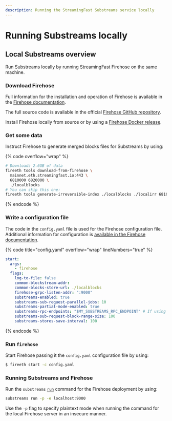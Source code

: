 ```yaml
---
description: Running the StreamingFast Substreams service locally
---
```


# Running Substreams locally

## Local Substreams overview

Run Substreams locally by running StreamingFast Firehose on the same machine.

### Download Firehose

Full information for the installation and operation of Firehose is available in the [Firehose documentation](https://firehose.streamingfast.io/).

The full source code is available in the official [Firehose GitHub repository](https://github.com/streamingfast/firehose-ethereum).

Install Firehose locally from source or by using a [Firehose Docker release](https://github.com/orgs/streamingfast/packages/container/package/sf-ethereum).

### Get some data

Instruct Firehose to generate merged blocks files for Substreams by using:

{% code overflow="wrap" %}
```bash
# Downloads 2.6GB of data
fireeth tools download-from-firehose \
  mainnet.eth.streamingfast.io:443 \
  6810000 6820000 \
  ./localblocks
# You can skip this one:
fireeth tools generate-irreversible-index ./localblocks ./localirr 6810000 6819700
```
{% endcode %}

### Write a configuration file

The code in the `config.yaml` file is used for the Firehose configuration file. Additional information for configuration is [available in the Firehose documentation](https://firehose.streamingfast.io/).

{% code title="config.yaml" overflow="wrap" lineNumbers="true" %}
```yaml
start:
  args:
    - firehose
  flags:
    log-to-file: false
    common-blockstream-addr:
    common-blocks-store-url: ./localblocks
    firehose-grpc-listen-addr: ":9000"
    substreams-enabled: true
    substreams-sub-request-parallel-jobs: 10
    substreams-partial-mode-enabled: true
    substreams-rpc-endpoints: "$MY_SUBSTREAMS_RPC_ENDPOINT" # If using eth_calls
    substreams-sub-request-block-range-size: 100
    substreams-stores-save-interval: 100
```
{% endcode %}

### Run `firehose`

Start Firehose passing it the `config.yaml` configuration file by using:

```bash
$ fireeth start -c config.yaml
```

### Running Substreams and Firehose

Run the `substreams` [`run`](https://substreams.streamingfast.io/reference-and-specs/command-line-interface#run) command for the Firehose deployment by using:

```bash
substreams run -p -e localhost:9000
```

Use the `-p` flag to specify plaintext mode when running the command for the local Firehose server in an insecure manner.
